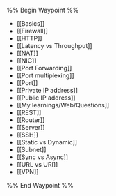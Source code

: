%% Begin Waypoint %%
- [[Basics]]
- [[Firewall]]
- [[HTTP]]
- [[Latency vs Throughput]]
- [[NAT]]
- [[NIC]]
- [[Port Forwarding]]
- [[Port multiplexing]]
- [[Port]]
- [[Private IP address]]
- [[Public IP address]]
- [[My learnings/Web/Questions]]
- [[REST]]
- [[Router]]
- [[Server]]
- [[SSH]]
- [[Static vs Dynamic]]
- [[Subnet]]
- [[Sync vs Async]]
- [[URL vs URI]]
- [[VPN]]

%% End Waypoint %%